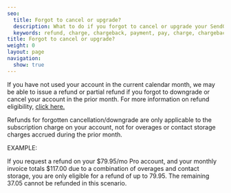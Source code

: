 ```yaml
---
seo:
  title: Forgot to cancel or upgrade?
  description: What to do if you forgot to cancel or upgrade your SendGrid account.
  keywords: refund, charge, chargeback, payment, pay, charge, chargeback, forgot, cancel, upgrade, accidentally
title: Forgot to cancel or upgrade?
weight: 0
layout: page
navigation:
  show: true
---
```

If you have not used your account in the current calendar month, we may be able to issue a refund or partial refund if you forgot to downgrade or cancel your account in the prior month. For more information on refund eligibility, [click here.]({{root_url}}/Classroom/Basics/Billing/i_would_like_to_request_a_refund.html) 

Refunds for forgotten cancellation/downgrade are only applicable to the subscription charge on your account, not for overages or contact storage charges accrued during the prior month. 

EXAMPLE:

If you request a refund on your $79.95/mo Pro account, and your monthly invoice totals $117.00 due to a combination of overages and contact storage, you are only eligible for a refund of up to 79.95. The remaining 37.05 cannot be refunded in this scenario.
